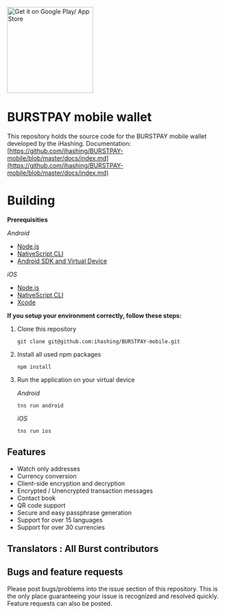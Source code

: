 <a href='#'><img alt='Get it on Google Play/ App Store' width="200" 
src='https://cdn.imgbin.com/17/6/16/imgbin-app-store-google-play-apple-apple-cgJDVLrZznjWGv9gUW9ma0ACt.jpg'></a>

# BURSTPAY mobile wallet

This repository holds the source code for the BURSTPAY mobile wallet developed by the iHashing.
Documentation: [https://github.com/ihashing/BURSTPAY-mobile/blob/master/docs/index.md](https://github.com/ihashing/BURSTPAY-mobile/blob/master/docs/index.md)

# Building

  **Prerequisities**

  *Android*
  - [Node.js](https://nodejs.org/en/download/package-manager/)
  - [NativeScript CLI](https://docs.nativescript.org/angular/start/quick-setup#step-2-install-the-nativescript-cli)
  - [Android SDK and Virtual Device](https://docs.nativescript.org/angular/start/quick-setup#step-3-install-ios-and-android-requirements)

  *iOS*
  - [Node.js](https://nodejs.org/en/download/package-manager/)
  - [NativeScript CLI](https://docs.nativescript.org/angular/start/quick-setup#step-2-install-the-nativescript-cli)
  - [Xcode](https://docs.nativescript.org/angular/start/quick-setup#step-3-install-ios-and-android-requirements)

**If you setup your environment correctly, follow these steps:**

1. Clone this repository

    ```
    git clone git@github.com:ihashing/BURSTPAY-mobile.git
    ```

2. Install all used npm packages

    ```
    npm install
    ```

3. Run the application on your virtual device

    *Android*
    ```
    tns run android
    ```
    *iOS*
    ```
    tns run ios
    ```

## Features

- Watch only addresses
- Currency conversion
- Client-side encryption and decryption
- Encrypted / Unencrypted transaction messages
- Contact book
- QR code support
- Secure and easy passphrase generation
- Support for over 15 languages
- Support for over 30 currencies

## Translators : All Burst contributors

## Bugs and feature requests

Please post bugs/problems into the issue section of this repository. This is the only place guaranteeing your issue is recognized and resolved quickly. Feature requests can also be posted.
